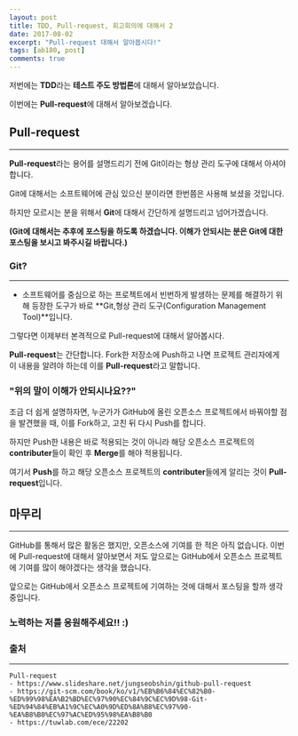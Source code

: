 ```yaml
---
layout: post
title: TDD, Pull-request, 회고회의에 대해서 2
date: 2017-08-02
excerpt: "Pull-request 대해서 알아봅시다!"
tags: [ab180, post]
comments: true
---
```


저번에는 **TDD**라는 **테스트 주도 방법론**에 대해서 알아보았습니다.

이번에는 **Pull-request**에 대해서 알아보겠습니다.


## Pull-request
---

**Pull-request**라는 용어를 설명드리기 전에 Git이라는 형상 관리 도구에 대해서 아셔야 합니다.

Git에 대해서는 소프트웨어에 관심 있으신 분이라면 한번쯤은 사용해 보셨을 것입니다.

하지만 모르시는 분을 위해서 **Git**에 대해서 간단하게 설명드리고 넘어가겠습니다.


**(Git에 대해서는 추후에 포스팅을 하도록 하겠습니다. 이해가 안되시는 분은 Git에 대한 포스팅을 보시고 봐주시길 바랍니다.)**

### Git?
---

- 소프트웨어를 중심으로 하는 프로젝트에서 빈번하게 발생하는 문제를 해결하기 위해 등장한 도구가 바로 **Git,형상 관리 도구(Configuration Management Tool)**입니다. 

그렇다면 이제부터 본격적으로 Pull-request에 대해서 알아봅시다.

**Pull-request**는 간단합니다. Fork한 저장소에 Push하고 나면 프로젝트 관리자에게 이 내용을 알려야 하는데 이를 **Pull-request**라고 말합니다.

### "위의 말이 이해가 안되시나요??"

조금 더 쉽게 설명하자면, 누군가가 GitHub에 올린 오픈소스 프로젝트에서 바꿔야할 점을 발견했을 때, 이를 Fork하고, 고친 뒤 다시 Push를 합니다. 

하지만 Push한 내용은 바로 적용되는 것이 아니라 해당 오픈소스 프로젝트의 **contributer**들이 확인 후 **Merge**를 해야 적용됩니다.

여기서 **Push**를 하고 해당 오픈소스 프로젝트의 **contributer**들에게 알리는 것이 **Pull-request**입니다.

## 마무리
---
GitHub를 통해서 많은 활동은 했지만, 오픈소스에 기여를 한 적은 아직 없습니다. 이번에 Pull-request에 대해서 알아보면서 저도 앞으로는 GitHub에서 오픈소스 프로젝트에 기여를 많이 해야겠다는 생각을 했습니다.

앞으로는 GitHub에서 오픈소스 프로젝트에 기여하는 것에 대해서 포스팅을 할까 생각 중입니다.

### 노력하는 저를 응원해주세요!! :)

### 출처
---

```
Pull-request
- https://www.slideshare.net/jungseobshin/github-pull-request
- https://git-scm.com/book/ko/v1/%EB%B6%84%EC%82%B0-%ED%99%98%EA%B2%BD%EC%97%90%EC%84%9C%EC%9D%98-Git-%ED%94%84%EB%A1%9C%EC%A0%9D%ED%8A%B8%EC%97%90-%EA%B8%B0%EC%97%AC%ED%95%98%EA%B8%B0
- https://tuwlab.com/ece/22202
```